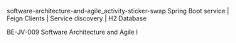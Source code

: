 software-architecture-and-agile_activity-sticker-swap
Spring Boot service | Feign Clients | Service discovery | H2 Database

BE-JV-009 Software Architecture and Agile I
